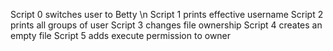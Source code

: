 Script 0 switches user to Betty \n
Script 1 prints effective username
Script 2 prints all groups of user
Script 3 changes file ownership
Script 4 creates an empty file
Script 5 adds execute permission to owner

